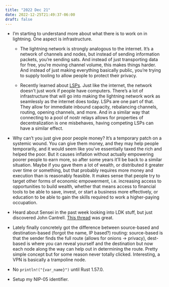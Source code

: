 ```yaml
---
title: "2022 Dec 21"
date: 2022-12-25T21:49:37-06:00
draft: false
---
```


- I’m starting to understand more about what there is to work on in lightning. One aspect is infrastructure.
    - The lightning network is strongly analogous to the internet. It’s a network of channels and nodes, but instead of sending information packets, you’re sending sats. And instead of just transporting data for free, you’re moving channel volume, this makes things harder. And instead of just making everything basically public, you’re trying to supply tooling to allow people to protect their privacy.
    
    - Recently learned about [LSPs](https://medium.com/breez-technology/introducing-lightning-service-providers-fe9fb1665d5f). Just like the internet, the network doesn’t just work if people have computers. There’s a lot of infrastructure that will go into making the lightning network work as seamlessly as the internet does today. LSPs are one part of that. They allow for immediate inbound capacity, rebalancing channels, routing, opening channels, and more. And in a similar way that connecting to a pool of nostr relays allows for properties of decentralization is one misbehaves, having competing LSPs can have a similar effect.

- Why can’t you just give poor people money? It’s a temporary patch on a systemic wound. You can give them money, and they may help people temporarily, and it would seem like you’ve essentially taxed the rich and helped the poor. But it causes inflation without actually empowering poorer people to earn more, so after some years it’ll be back to a similar situation. Maybe if you gave them a lot of wealth, or distributed it greater over time or something, but that probably requires more money and execution than is reasonably feasible. It makes sense that people try to target other forms of economic empowerment, i.e. increasing access to opportunities to build wealth, whether that means access to financial tools to be able to save, invest, or start a business more effectively, or education to be able to gain the skills required to work a higher-paying occupation.
- Heard about Sensei in the past week looking into LDK stuff, but just discovered John Cantrell. [This thread](https://twitter.com/JohnCantrell97/status/1554871884776439808) was great.
- Lately finally concretely got the difference between source-based and destination-based (forgot the name, IP based?) routing: source-based is that the sender finds the full route (allows for onions → privacy), dest-based is where you can reveal yourself and the destination but now each node along the way can help out in determining the route. Pretty simple concept but for some reason never totally clicked. Interesting, a VPN is basically a trampoline node.
- No `println!("{var_name}")` until Rust 1.57.0.
- Setup my NIP-05 identifier.